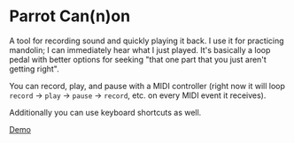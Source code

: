 # Parrot Can(n)on

A tool for recording sound and quickly playing it back.  I use it for practicing mandolin; I can immediately hear what I just played.  It's basically a loop pedal with better options for seeking "that one part that you just aren't getting right".

You can record, play, and pause with a MIDI controller (right now it will loop `record` -> `play` -> `pause` -> `record`, etc. on every MIDI event it receives).

Additionally you can use keyboard shortcuts as well.

[Demo](https://jasonahills.github.io/parrot-canon)